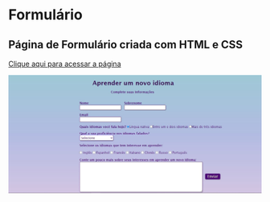 # Formulário

## Página de Formulário criada com HTML e CSS

[Clique aqui para acessar a página](https://letsle.github.io/Formulario/)

![preview](./projeto.JPG)
